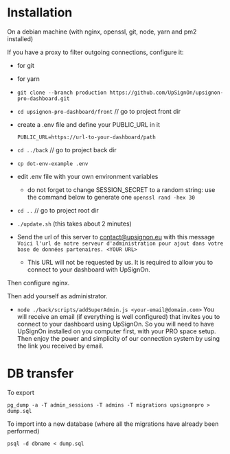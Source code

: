 # Installation

On a debian machine (with nginx, openssl, git, node, yarn and pm2 installed)

If you have a proxy to filter outgoing connections, configure it:

- for git
- for yarn

- `git clone --branch production https://github.com/UpSignOn/upsignon-pro-dashboard.git`

- `cd upsignon-pro-dashboard/front` // go to project front dir
- create a .env file and define your PUBLIC_URL in it

  ```
  PUBLIC_URL=https://url-to-your-dashboard/path
  ```

- `cd ../back` // go to project back dir
- `cp dot-env-example .env`
- edit .env file with your own environment variables

  - do not forget to change SESSION_SECRET to a random string: use the command below to generate one
    `openssl rand -hex 30`

- `cd ..` // go to project root dir
- `./update.sh` (this takes about 2 minutes)

- Send the url of this server to contact@upsignon.eu with this message
  `Voici l'url de notre serveur d'administration pour ajout dans votre base de données partenaires. <YOUR URL>`

  - This URL will not be requested by us. It is required to allow you to connect to your dashboard with UpSignOn.

Then configure nginx.

Then add yourself as administrator.

- `node ./back/scripts/addSuperAdmin.js <your-email@domain.com>`
  You will receive an email (if everything is well configured) that invites you to connect to your dashboard using UpSignOn.
  So you will need to have UpSignOn installed on you computer first, with your PRO space setup.
  Then enjoy the power and simplicity of our connection system by using the link you received by email.

# DB transfer

To export

```
pg_dump -a -T admin_sessions -T admins -T migrations upsignonpro > dump.sql
```

To import into a new database (where all the migrations have already been performed)

```
psql -d dbname < dump.sql
```
